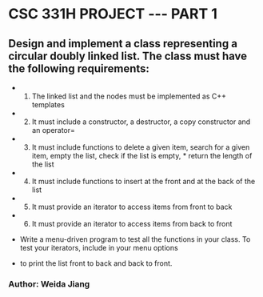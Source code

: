 
# CSC 331H        PROJECT    ---       PART 1   

## Design and implement a class representing a circular doubly linked list. The class must have the following requirements:

* 1.	The linked list and the nodes must be implemented as  C++ templates
* 2.	It must include a constructor, a destructor, a copy constructor and an operator=
* 3.	It must include functions to delete a given item, search for a given item, empty the list, check if the list is empty,   *  return the length of the list 
* 4.	It must include functions to insert at the front and at the back of the list
* 5.	It must provide an iterator to access items from front to back
* 6.	It must provide an iterator to access items from back to front


* Write a menu-driven program to test all the functions in your class. To test your iterators, include in your menu options 
* to print the list front to back and back to front.

### Author: Weida Jiang

